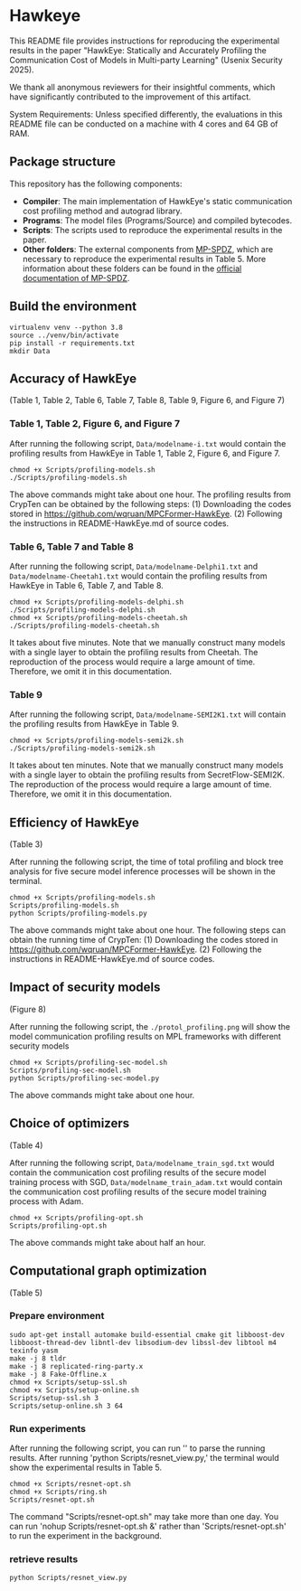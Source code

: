 # Hawkeye

This README file provides instructions for reproducing the experimental results in the paper "HawkEye: Statically and Accurately Profiling the Communication Cost of Models in Multi-party Learning" (Usenix Security 2025).

We thank all anonymous reviewers for their insightful comments, which have significantly contributed to the improvement of this artifact.

System Requirements: Unless specified differently, the evaluations in this README file can be conducted on a machine with 4 cores and 64 GB of RAM.


## Package structure
This repository has the following components:  
- **Compiler**: The main implementation of HawkEye's static communication cost profiling method and autograd library.
- **Programs**: The model files (Programs/Source) and compiled bytecodes.
- **Scripts**: The scripts used to reproduce the experimental results in the paper.
- **Other folders**: The external components from [MP-SPDZ](https://github.com/data61/MP-SPDZ), which are necessary to reproduce the experimental results in Table 5. More information about these folders can be found in the [official documentation of MP-SPDZ](https://mp-spdz.readthedocs.io/en/latest/).

## Build the environment
```
virtualenv venv --python 3.8
source ../venv/bin/activate
pip install -r requirements.txt
mkdir Data
```


## Accuracy of HawkEye 
(Table 1, Table 2, Table 6, Table 7, Table 8, Table 9, Figure 6, and Figure 7)

### Table 1, Table 2, Figure 6, and Figure 7
After running the following script, `Data/modelname-i.txt` would contain the profiling results from HawkEye in Table 1, Table 2, Figure 6, and Figure 7.

```
chmod +x Scripts/profiling-models.sh
./Scripts/profiling-models.sh
```
The above commands might take about one hour. The profiling results from CrypTen can be obtained by the following steps: (1) Downloading the codes stored in  https://github.com/wqruan/MPCFormer-HawkEye. (2) Following the instructions in README-HawkEye.md of source codes.


### Table 6, Table 7 and Table 8
After running the following script, `Data/modelname-Delphi1.txt` and `Data/modelname-Cheetah1.txt` would contain the profiling results from HawkEye in Table 6, Table 7, and Table 8.

```
chmod +x Scripts/profiling-models-delphi.sh
./Scripts/profiling-models-delphi.sh
chmod +x Scripts/profiling-models-cheetah.sh
./Scripts/profiling-models-cheetah.sh
```
It takes about five minutes. Note that we manually construct many models with a single layer to obtain the profiling results from Cheetah. The reproduction of the process would require a large amount of time. Therefore, we omit it in this documentation.

### Table 9
After running the following script, `Data/modelname-SEMI2K1.txt` will contain the profiling results from HawkEye in Table 9.

```
chmod +x Scripts/profiling-models-semi2k.sh
./Scripts/profiling-models-semi2k.sh
```
It takes about ten minutes. Note that we manually construct many models with a single layer to obtain the profiling results from SecretFlow-SEMI2K. The reproduction of the process would require a large amount of time. Therefore, we omit it in this documentation.

## Efficiency of HawkEye 
(Table 3)

After running the following script, the time of total profiling and block tree analysis for five secure model inference processes will be shown in the terminal.

```
chmod +x Scripts/profiling-models.sh
Scripts/profiling-models.sh
python Scripts/profiling-models.py
```
The above commands might take about one hour.  The following steps can obtain the running time of CrypTen: (1) Downloading the codes stored in https://github.com/wqruan/MPCFormer-HawkEye. (2) Following the instructions in README-HawkEye.md of source codes.


## Impact of security models
(Figure 8)

After running the following script, the `./protol_profiling.png` will show the model communication profiling results on MPL frameworks with different security models
```
chmod +x Scripts/profiling-sec-model.sh
Scripts/profiling-sec-model.sh
python Scripts/profiling-sec-model.py
```
The above commands might take about one hour.


## Choice of optimizers 
(Table 4)

After running the following script, `Data/modelname_train_sgd.txt` would contain the communication cost profiling results of the secure model training process with SGD, `Data/modelname_train_adam.txt` would contain the communication cost profiling results of the secure model training process with Adam.
```
chmod +x Scripts/profiling-opt.sh
Scripts/profiling-opt.sh
```
The above commands might take about half an hour.


## Computational graph optimization
(Table 5)



### Prepare environment
```
sudo apt-get install automake build-essential cmake git libboost-dev libboost-thread-dev libntl-dev libsodium-dev libssl-dev libtool m4  texinfo yasm
make -j 8 tldr
make -j 8 replicated-ring-party.x
make -j 8 Fake-Offline.x
chmod +x Scripts/setup-ssl.sh 
chmod +x Scripts/setup-online.sh
Scripts/setup-ssl.sh 3
Scripts/setup-online.sh 3 64
```

### Run experiments
After running the following script, you can run '' to parse the running results. After running 'python Scripts/resnet_view.py,' the terminal would show the experimental results in Table 5.
```
chmod +x Scripts/resnet-opt.sh
chmod +x Scripts/ring.sh
Scripts/resnet-opt.sh
```
The command "Scripts/resnet-opt.sh" may take more than one day. You can run 'nohup Scripts/resnet-opt.sh &' rather than 'Scripts/resnet-opt.sh' to run the experiment in the background.

### retrieve results

```
python Scripts/resnet_view.py
```
